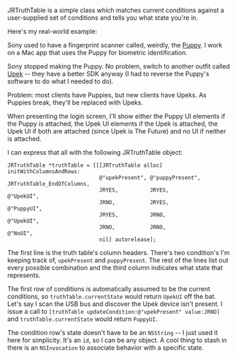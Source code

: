 JRTruthTable is a simple class which matches current conditions against a user-supplied set of conditions and tells you what state you're in.

Here's my real-world example: 

Sony used to have a fingerprint scanner called, weirdly, the [Puppy](http://bssc.sel.sony.com/news/puppy/). I work on a Mac app that uses the Puppy for biometric identification.

Sony stopped making the Puppy. No problem, switch to another outfit called [Upek](http://www.upek.com/) -- they have a better SDK anyway (I had to reverse the Puppy's software to do what I needed to do).

Problem: most clients have Puppies, but new clients have Upeks. As Puppies break, they'll be replaced with Upeks.

When presenting the login screen, I'll show either the Puppy UI elements if the Puppy is attached, the Upek UI elements if the Upek is attached, the Upek UI if both are attached (since Upek is The Future) and no UI if neither is attached.

I can express that all with the following JRTruthTable object:

    JRTruthTable *truthTable = [[[JRTruthTable alloc] initWithColumnsAndRows:
                                 @"upekPresent", @"puppyPresent",    JRTruthTable_EndOfColumns,
                                 JRYES,          JRYES,              @"UpekUI",
                                 JRNO,           JRYES,              @"PuppyUI",
                                 JRYES,          JRNO,               @"UpekUI",
                                 JRNO,           JRNO,               @"NoUI",
                                 nil] autorelease];

The first line is the truth table's column headers. There's two condition's I'm keeping track of, `upekPresent` and `puppyPresent`. The rest of the lines list out every possible combination and the third column indicates what state that represents.

The first row of conditions is automatically assumed to be the current conditions, so `truthTable.currentState` would return `UpekUI` off the bat. Let's say I scan the USB bus and discover the Upek device isn't present. I issue a call to `[truthTable updateCondition:@"upekPresent" value:JRNO]` and `truthTable.currentState` would return `PuppyUI`.

The condition row's state doesn't have to be an `NSString` -- I just used it here for simplicity. It's an `id`, so I can be any object. A cool thing to stash in there is an `NSInvocation` to associate behavior with a specific state.